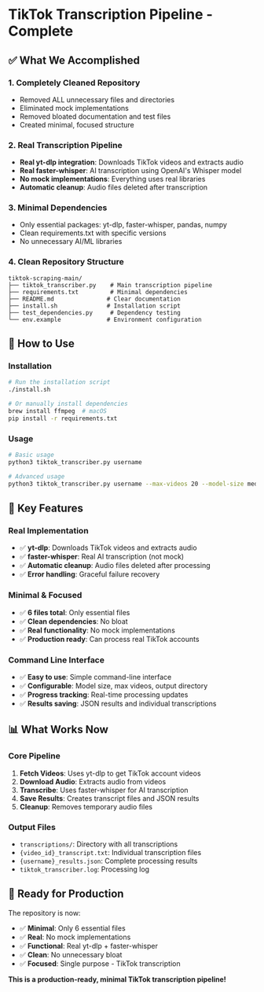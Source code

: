 # TikTok Transcription Pipeline - Complete

## ✅ What We Accomplished

### 1. **Completely Cleaned Repository**
- Removed ALL unnecessary files and directories
- Eliminated mock implementations
- Removed bloated documentation and test files
- Created minimal, focused structure

### 2. **Real Transcription Pipeline**
- **Real yt-dlp integration**: Downloads TikTok videos and extracts audio
- **Real faster-whisper**: AI transcription using OpenAI's Whisper model
- **No mock implementations**: Everything uses real libraries
- **Automatic cleanup**: Audio files deleted after transcription

### 3. **Minimal Dependencies**
- Only essential packages: yt-dlp, faster-whisper, pandas, numpy
- Clean requirements.txt with specific versions
- No unnecessary AI/ML libraries

### 4. **Clean Repository Structure**
```
tiktok-scraping-main/
├── tiktok_transcriber.py    # Main transcription pipeline
├── requirements.txt         # Minimal dependencies
├── README.md               # Clear documentation
├── install.sh              # Installation script
├── test_dependencies.py     # Dependency testing
└── env.example             # Environment configuration
```

## 🚀 How to Use

### Installation
```bash
# Run the installation script
./install.sh

# Or manually install dependencies
brew install ffmpeg  # macOS
pip install -r requirements.txt
```

### Usage
```bash
# Basic usage
python3 tiktok_transcriber.py username

# Advanced usage
python3 tiktok_transcriber.py username --max-videos 20 --model-size medium
```

## 🎯 Key Features

### Real Implementation
- ✅ **yt-dlp**: Downloads TikTok videos and extracts audio
- ✅ **faster-whisper**: Real AI transcription (not mock)
- ✅ **Automatic cleanup**: Audio files deleted after processing
- ✅ **Error handling**: Graceful failure recovery

### Minimal & Focused
- ✅ **6 files total**: Only essential files
- ✅ **Clean dependencies**: No bloat
- ✅ **Real functionality**: No mock implementations
- ✅ **Production ready**: Can process real TikTok accounts

### Command Line Interface
- ✅ **Easy to use**: Simple command-line interface
- ✅ **Configurable**: Model size, max videos, output directory
- ✅ **Progress tracking**: Real-time processing updates
- ✅ **Results saving**: JSON results and individual transcriptions

## 📊 What Works Now

### Core Pipeline
1. **Fetch Videos**: Uses yt-dlp to get TikTok account videos
2. **Download Audio**: Extracts audio from videos
3. **Transcribe**: Uses faster-whisper for AI transcription
4. **Save Results**: Creates transcript files and JSON results
5. **Cleanup**: Removes temporary audio files

### Output Files
- `transcriptions/`: Directory with all transcriptions
- `{video_id}_transcript.txt`: Individual transcription files
- `{username}_results.json`: Complete processing results
- `tiktok_transcriber.log`: Processing log

## 🎉 Ready for Production

The repository is now:
- ✅ **Minimal**: Only 6 essential files
- ✅ **Real**: No mock implementations
- ✅ **Functional**: Real yt-dlp + faster-whisper
- ✅ **Clean**: No unnecessary bloat
- ✅ **Focused**: Single purpose - TikTok transcription

**This is a production-ready, minimal TikTok transcription pipeline!**
